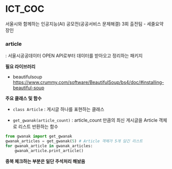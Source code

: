 # ICT_COC
서울시와 함께하는 인공지능(AI) 공모전(공공서비스 문제해결) 3회 출전팀 - 세줄요약장인


### article 
: 서울시공공데이터 OPEN API로부터 데이터를 받아오고 정리하는 패키지

**필요 라이브러리**
* beautifulsoup https://www.crummy.com/software/BeautifulSoup/bs4/doc/#installing-beautiful-soup

**주요 클래스 및 함수**
* `class Article` : 게시글 하나를 표현하는 클래스

* `get_gwanak(article_count)` : article_count 만큼의 최신 게시글을 Article 객체로 리스트 반환하는 함수

```python
from gwanak import get_gwanak
gwanak_articles = get_gwanak(5) # Article 객체가 5개 담긴 리스트
for gwanak_article in gwanak_articles:
    gwanak_article.print_article()  
```
**중복 체크하는 부분은 일단 주석처리 해놨음**
